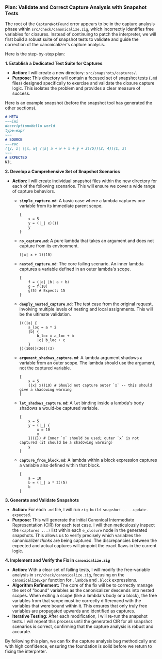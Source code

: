 ### Plan: Validate and Correct Capture Analysis with Snapshot Tests

The root of the `CaptureNotFound` error appears to be in the capture analysis phase within `src/check/canonicalize.zig`, which incorrectly identifies free variables for closures. Instead of continuing to patch the interpreter, we will first build a robust suite of snapshot tests to validate and guide the correction of the canonicalizer's capture analysis.

Here is the step-by-step plan:

**1. Establish a Dedicated Test Suite for Captures**

*   **Action:** I will create a new directory: `src/snapshots/captures/`.
*   **Purpose:** This directory will contain a focused set of snapshot tests (`.md` files) designed specifically to exercise and validate the closure capture logic. This isolates the problem and provides a clear measure of success.

Here is an example snapshot (before the snapshot tool has generated the other sections).

```md
# META
~~~ini
description=Hello world
type=expr
~~~
# SOURCE
~~~roc
(|y, z| (|x, w| (|a| a + w + x + y + z)(5))(2, 4))(1, 3)
~~~
# EXPECTED
NIL
```

**2. Develop a Comprehensive Set of Snapshot Scenarios**

*   **Action:** I will create individual snapshot files within the new directory for each of the following scenarios. This will ensure we cover a wide range of capture behaviors.

    *   **`simple_capture.md`**: A basic case where a lambda captures one variable from its immediate parent scope.
        ```roc
        {
            x = 5
            y = (|_| x)(1)
            y
        }
        ```
    *   **`no_capture.md`**: A pure lambda that takes an argument and does not capture from its environment.
        ```roc
        (|x| x + 1)(10)
        ```
    *   **`nested_capture.md`**: The core failing scenario. An inner lambda captures a variable defined in an outer lambda's scope.
        ```roc
        {
            f = (|a| |b| a + b)
            g = f(10)
            g(5) # Expect: 15
        }
        ```
    *   **`deeply_nested_capture.md`**: The test case from the original request, involving multiple levels of nesting and local assignments. This will be the ultimate validation.
        ```roc
        (((|a| {
            a_loc = a * 2
            |b| {
                b_loc = a_loc + b
                |c| b_loc + c
            }
        })(100))(20))(3)
        ```
    *   **`argument_shadows_capture.md`**: A lambda argument shadows a variable from an outer scope. The lambda should use the argument, not the captured variable.
        ```roc
        {
            x = 5
            (|x| x)(10) # Should not capture outer `x` -- this should give a shadowing warning
        }
        ```
    *   **`let_shadows_capture.md`**: A `let` binding inside a lambda's body shadows a would-be captured variable.
        ```roc
        {
            x = 5
            y = (|_| { 
                x = 10
                x 
            })({}) # Inner `x` should be used; outer `x` is not captured (it should be a shadowing warning)
            y
        }
        ```
    *   **`capture_from_block.md`**: A lambda within a block expression captures a variable also defined within that block.
        ```roc
        {
            a = 10
            b = (|_| a * 2)(5)
            b
        }
        ```

**3. Generate and Validate Snapshots**

*   **Action:** For each `.md` file, I will run `zig build snapshot -- --update-expected`.
*   **Purpose:** This will generate the initial Canonical Intermediate Representation (CIR) for each test case. I will then meticulously inspect the `(captures ...)` list within each `e_closure` node in the generated snapshots. This allows us to verify precisely which variables the canonicalizer *thinks* are being captured. The discrepancies between the expected and actual captures will pinpoint the exact flaws in the current logic.

**4. Implement and Verify the Fix in `canonicalize.zig`**

*   **Action:** With a clear set of failing tests, I will modify the free-variable analysis in `src/check/canonicalize.zig`, focusing on the `canonicalizeExpr` function for `.lambda` and `.block` expressions.
*   **Algorithm Refinement:** The core of the fix will be to correctly manage the set of "bound" variables as the canonicalizer descends into nested scopes. When exiting a scope (like a lambda's body or a block), the free variables from that scope must be correctly differenced with the variables that were bound within it. This ensures that only truly free variables are propagated upwards and identified as captures.
*   **Iterative Testing:** After each modification, I will re-run the snapshot tests. I will repeat this process until the generated CIR for all snapshot scenarios is correct, confirming that the capture analysis is robust and accurate.

By following this plan, we can fix the capture analysis bug methodically and with high confidence, ensuring the foundation is solid before we return to fixing the interpreter.